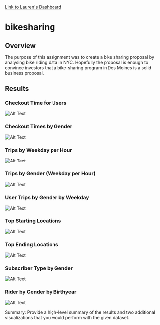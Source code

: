
[Link to Lauren's Dashboard](https://public.tableau.com/app/profile/lauren.rishel/viz/bikesharing_16656254205720/Story1)

# bikesharing

## Overview
The purpose of this assignment was to create a bike sharing proposal by analysing bike riding data in NYC. Hopefully the proposal is enough to convince investors that a bike-sharing program in Des Moines is a solid business proposal. 

## Results

### Checkout Time for Users

![Alt Text](https://github.com/lauren1478/bikesharingv2/blob/main/visuals/Checkout%20Time%20for%20Users.png)

### Checkout Times by Gender

![Alt Text](https://github.com/lauren1478/bikesharingv2/blob/main/visuals/Checkout%20Times%20by%20Gender.png)

### Trips by Weekday per Hour

![Alt Text](https://github.com/lauren1478/bikesharingv2/blob/main/visuals/Trips%20by%20Weekday%20per%20Hour.png)

### Trips by Gender (Weekday per Hour)

![Alt Text](https://github.com/lauren1478/bikesharingv2/blob/main/visuals/Trips%20by%20Gender%20(Weekday%20per%20Hour).png)

### User Trips by Gender by Weekday

![Alt Text](https://github.com/lauren1478/bikesharingv2/blob/main/visuals/User%20Trips%20by%20Gender%20by%20Weekday.png)

### Top Starting Locations

![Alt Text](https://github.com/lauren1478/bikesharingv2/blob/main/visuals/Top%20Starting%20Locations.png)

### Top Ending Locations

![Alt Text](https://github.com/lauren1478/bikesharingv2/blob/main/visuals/Top%20Ending%20Locations.png)

### Subscriber Type by Gender

![Alt Text](https://github.com/lauren1478/bikesharingv2/blob/main/visuals/Subsciber%20Type%20by%20Gender.png)

### Rider by Gender by Birthyear

![Alt Text](https://github.com/lauren1478/bikesharingv2/blob/main/visuals/Rides%20by%20Gender%20by%20Birth%20Year.png)

Summary: Provide a high-level summary of the results and two additional visualizations that you would perform with the given dataset.
